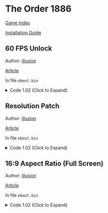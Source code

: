 # The Order 1886

[Game Index](README.md#games)

[Installation Guide](https://illusion0001.github.io/install-instructions/)

## 60 FPS Unlock

Author: [illusion](https://twitter.com/illusion0002)

[Article](https://illusion0001.github.io/patches/2021/06/27/oodle-res-framerate-patches/)

In file `eboot.bin`

<details>
<summary>Code 1.02 (Click to Expand)</summary>

```
0x4547C4 01

# screen flip mode
0x87C1F7 # dword valid are 1-6
         # see notes below

# notes
# according to the re work at gpcs4
# https://github.com/Inori/GPCS4/blob/2cb81156a1a1fd914a46fbd99cecddd6f93e7dfd/GPCS4/SceModules/SceVideoOut/sce_videoout_types.h#L115-L123
# mode 2 is pretty much flip as soon as possible, or vsync off with eye sore screen tearing
# default is 3 which i guess is double buffered vsync
# it would be good if triple buffering worked here
# as it allows for 40-60 fps and not hard locking to 30-40 all the time
# on base hw.
# r13d loads into edx, which i think is param for SubmitFlip.
```

</details>

## Resolution Patch

Author: [illusion](https://twitter.com/illusion0002)

[Article](https://illusion0001.github.io/patches/2021/06/27/oodle-res-framerate-patches/)

In file `eboot.bin`

<details>
<summary>Code 1.02 (Click to Expand)</summary>

```
# launch param -use720p
# "Use 720p resolution in fullscreen mode"
# SDK limits not letting us go below 720p.

0x450EF5 75

# For 16:9 to work; 1080p will cause visual issues
# 900p or below is a must.
# 720p doesn't need additional changes.
# 1280x720 -> 1600x900

0x450EF5 75

0x450EFD 40 06 00 00

0x450F07 84 03 00 00

# launch param -use4k
# "Use 4K resolution in fullscreen mode"
# SDK limits might come back to haunt us.
# 0x450F7E 75
# This doesn't work, SDK does not allow buffers to be created larger than
# 1920x1080
```

</details>

## 16:9 Aspect Ratio (Full Screen)

Author: [illusion](https://twitter.com/illusion0002)

[Article](https://illusion0001.github.io/patches/2021/06/27/oodle-res-framerate-patches/)

In file `eboot.bin`

<details>
<summary>Code 1.02 (Click to Expand)</summary>

```
# Native 1080p will cause visual issues, 900p or below must be used.
# 720p doesn't need additional changes.

0x450E8C 39 8E E3 3F
```

</details>
